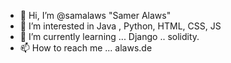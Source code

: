 - 👋 Hi, I’m @samalaws "Samer Alaws"
- 👀 I’m interested in Java , Python, HTML, CSS, JS
- 🌱 I’m currently learning ... Django .. solidity.
- 📫 How to reach me ... alaws.de

<!---
samalaws/samalaws is a ✨ special ✨ repository because its `README.md` (this file) appears on your GitHub profile.
You can click the Preview link to take a look at your changes.
--->
